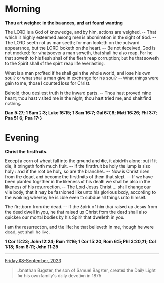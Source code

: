 # Morning

**Thou art weighed in the balances, and art found wanting**.
 
The LORD is a God of knowledge, and by him, actions are weighed. -- That which is highly esteemed among men is abomination in the sight of God. -- The LORD seeth not as man seeth; for man looketh on the outward appearance, but the LORD looketh on the heart. -- Be not deceived, God is not mocked: for whatsoever a man soweth, that shall he also reap. For he that soweth to his flesh shall of the flesh reap corruption; but he that soweth to the Spirit shall of the spirit reap life everlasting.
 
What is a man profited if he shall gain the whole world, and lose his own soul? or what shall a man give in exchange for his soul? -- What things were gain to me, those I counted loss for Christ.
 
Behold, thou desirest truth in the inward parts. -- Thou hast proved mine heart; thou hast visited me in the night; thou hast tried me, and shalt find nothing.  

**Dan 5:27; 1 Sam 2:3; Luke 16:15; 1 Sam 16:7; Gal 6:7,8; Matt 16:26; Phl 3:7; Psa 51:6; Psa 17:3**

# Evening

**Christ the firstfruits.**
 
Except a corn of wheat fall into the ground and die, it abideth alone: but if it die, it bringeth forth much fruit. -- If the firstfruit be holy the lump is also holy : and if the root be holy, so are the branches. -- Now is Christ risen from the dead, and become the firstfruits of them that slept. -- If we have been planted together in the likeness of his death we shall be also in the likeness of his resurrection. -- The Lord Jesus Christ ... shall change our vile body, that it may be fashioned like unto his glorious body, according to the working whereby he is able even to subdue all things unto himself.
 
The firstborn from the dead. -- If the Spirit of him that raised up Jesus from the dead dwell in you, he that raised up Christ from the dead shall also quicken our mortal bodies by his Spirit that dwelleth in you.
 
I am the resurrection, and the life: he that believeth in me, though he were dead, yet shall he live.  

**1 Cor 15:23; John 12:24; Rom 11:16; 1 Cor 15:20; Rom 6:5; Phl 3:20,21; Col 1:18; Rom 8:11; John 11:25**

---

[Friday 08-September, 2023](https://t.me/s/daily_light)

> Jonathan Bagster, the son of Samuel Bagster, created the Daily Light for his own family's daily devotion in 1875

